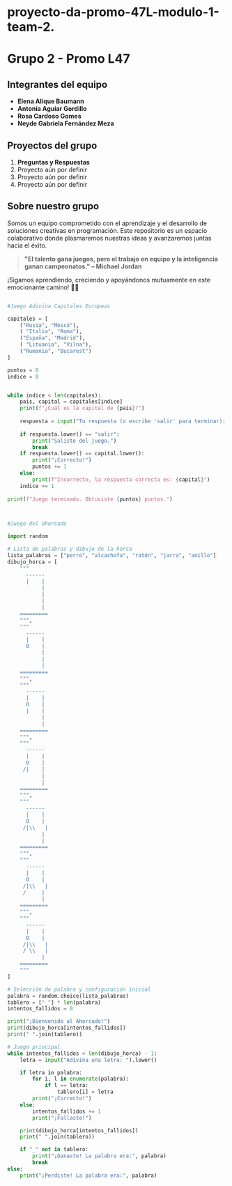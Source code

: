 # proyecto-da-promo-47L-modulo-1-team-2.
# Grupo 2 - Promo L47

## **Integrantes del equipo**
- **Elena Alique Baumann**  
- **Antonia Aguiar Gordillo**  
- **Rosa Cardoso Gomes**  
- **Neyde Gabriela Fernández Meza**  

## **Proyectos del grupo**
1. **Preguntas y Respuestas**  
2. Proyecto aún por definir  
3. Proyecto aún por definir  
4. Proyecto aún por definir  

## **Sobre nuestro grupo**
Somos un equipo comprometido con el aprendizaje y el desarrollo de soluciones creativas en programación. Este repositorio es un espacio colaborativo donde plasmaremos nuestras ideas y avanzaremos juntas hacia el éxito.  

> **"El talento gana juegos, pero el trabajo en equipo y la inteligencia ganan campeonatos." – Michael Jordan**

¡Sigamos aprendiendo, creciendo y apoyándonos mutuamente en este emocionante camino! 🚀✨



```python

#Juego Adivina Capitales Europeas

capitales = [
    ("Rusia", "Moscú"),
    ( "Italia", "Roma"),
    ("España", "Madrid"),
    ( "Lituania", "Vilna"),
    ("Rumania", "Bucarest")
]

puntos = 0
indice = 0


while indice < len(capitales):
    pais, capital = capitales[indice]
    print(f"¿Cuál es la capital de {pais}?")
    
    respuesta = input("Tu respuesta (o escribe 'salir' para terminar): ")
    
    if respuesta.lower() == "salir":
        print("Saliste del juego.")
        break
    if respuesta.lower() == capital.lower():
        print("¡Correcto!")
        puntos += 1
    else:
        print(f"Incorrecto, la respuesta correcta es: {capital}")
    indice += 1
    
print(f"Juego terminado. Obtuviste {puntos} puntos.")



#Juego del ahorcado

import random

# Lista de palabras y dibujo de la horca
lista_palabras = ["perro", "alcachofa", "ratón", "jarra", "anillo"]
dibujo_horca = [
    """
      ------
      |    |
           |
           |
           |
           |
    =========
    """,
    """
      ------
      |    |
      O    |
           |
           |
           |
    =========
    """,
    """
      ------
      |    |
      O    |
      |    |
           |
           |
    =========
    """,
    """
      ------
      |    |
      O    |
     /|    |
           |
           |
    =========
    """,
    """
      ------
      |    |
      O    |
     /|\\   |
           |
           |
    =========
    """,
    """
      ------
      |    |
      O    |
     /|\\   |
     /     |
           |
    =========
    """,
    """
      ------
      |    |
      O    |
     /|\\   |
     / \\   |
           |
    =========
    """
]

# Selección de palabra y configuración inicial
palabra = random.choice(lista_palabras)
tablero = ["_"] * len(palabra)
intentos_fallidos = 0

print("¡Bienvenido al Ahorcado!")
print(dibujo_horca[intentos_fallidos])
print(" ".join(tablero))

# Juego principal
while intentos_fallidos < len(dibujo_horca) - 1:
    letra = input("Adivina una letra: ").lower()

    if letra in palabra:
        for i, l in enumerate(palabra):
            if l == letra:
                tablero[i] = letra
        print("¡Correcto!")
    else:
        intentos_fallidos += 1
        print("¡Fallaste!")

    print(dibujo_horca[intentos_fallidos])
    print(" ".join(tablero))

    if "_" not in tablero:
        print("¡Ganaste! La palabra era:", palabra)
        break
else:
    print("¡Perdiste! La palabra era:", palabra)

